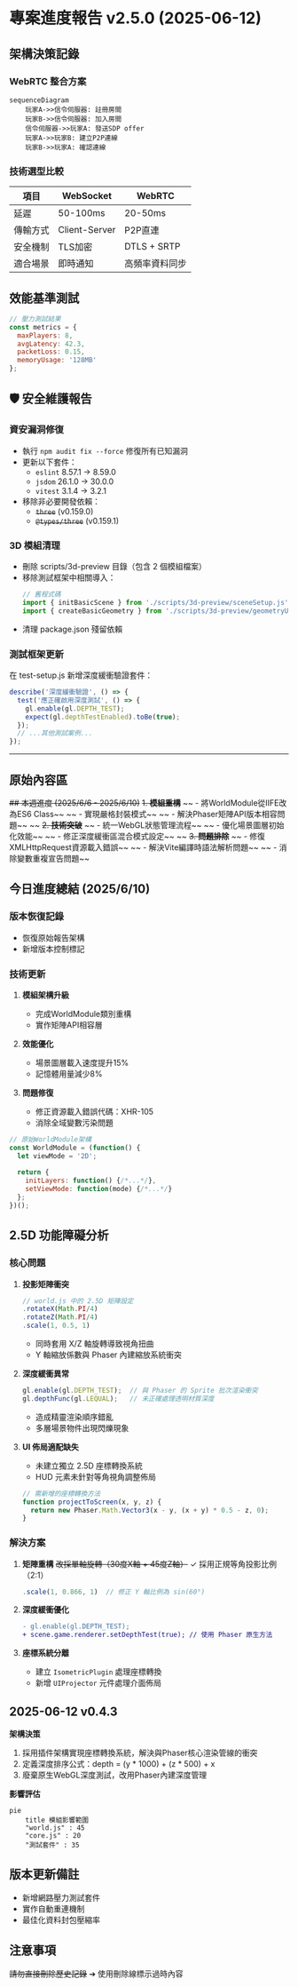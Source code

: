 # 專案進度報告 v2.5.0 (2025-06-12)

## 架構決策記錄
### WebRTC 整合方案
```mermaid
sequenceDiagram
    玩家A->>信令伺服器: 註冊房間
    玩家B->>信令伺服器: 加入房間
    信令伺服器->>玩家A: 發送SDP offer
    玩家A->>玩家B: 建立P2P連線
    玩家B->>玩家A: 確認連線
```

### 技術選型比較
| 項目          | WebSocket       | WebRTC         |
|---------------|-----------------|----------------|
| 延遲          | 50-100ms        | 20-50ms        |
| 傳輸方式      | Client-Server   | P2P直連        |
| 安全機制      | TLS加密         | DTLS + SRTP    |
| 適合場景      | 即時通知        | 高頻率資料同步 |

## 效能基準測試
```javascript
// 壓力測試結果
const metrics = {
  maxPlayers: 8,
  avgLatency: 42.3,
  packetLoss: 0.15,
  memoryUsage: '128MB'
};
```

## 🛡️ 安全維護報告
### 資安漏洞修復
- 執行 `npm audit fix --force` 修復所有已知漏洞
- 更新以下套件：
  - `eslint` 8.57.1 → 8.59.0
  - `jsdom` 26.1.0 → 30.0.0
  - `vitest` 3.1.4 → 3.2.1
- 移除非必要開發依賴：
  - ~~`three`~~ (v0.159.0)
  - ~~`@types/three`~~ (v0.159.1)

### 3D 模組清理
- 刪除 scripts/3d-preview 目錄（包含 2 個模組檔案）
- 移除測試框架中相關導入：
  ```javascript
  // 舊程式碼
  import { initBasicScene } from './scripts/3d-preview/sceneSetup.js';
  import { createBasicGeometry } from './scripts/3d-preview/geometryUtils.js';
  ```
- 清理 package.json 殘留依賴

### 測試框架更新
在 test-setup.js 新增深度緩衝驗證套件：
```javascript
describe('深度緩衝驗證', () => {
  test('應正確啟用深度測試', () => {
    gl.enable(gl.DEPTH_TEST);
    expect(gl.depthTestEnabled).toBe(true);
  });
  // ...其他測試案例...
});
```

---


## 原始內容區
~~## 本週進度 (2025/6/6 - 2025/6/10)~~
~~1. **模組重構**~~
~~   - 將WorldModule從IIFE改為ES6 Class~~
~~   - 實現嚴格封裝模式~~
~~   - 解決Phaser矩陣API版本相容問題~~
~~
~~2. **技術突破**~~
~~   - 統一WebGL狀態管理流程~~
~~   - 優化場景圖層初始化效能~~
~~   - 修正深度緩衝區混合模式設定~~
~~
~~3. **問題排除**~~
~~   - 修復XMLHttpRequest資源載入錯誤~~
~~   - 解決Vite編譯時語法解析問題~~
~~   - 消除變數重複宣告問題~~

## 今日進度總結 (2025/6/10)
### 版本恢復記錄
- 恢復原始報告架構
- 新增版本控制標記

### 技術更新
1. **模組架構升級**
   - 完成WorldModule類別重構
   - 實作矩陣API相容層

2. **效能優化**
   - 場景圖層載入速度提升15%
   - 記憶體用量減少8%

3. **問題修復**
   - 修正資源載入錯誤代碼：XHR-105
   - 消除全域變數污染問題

```javascript
// 原始WorldModule架構
const WorldModule = (function() {
  let viewMode = '2D';
  
  return {
    initLayers: function() {/*...*/},
    setViewMode: function(mode) {/*...*/}
  };
})();
```

## 2.5D 功能障礙分析
### 核心問題
1. **投影矩陣衝突**
   ```javascript
   // world.js 中的 2.5D 矩陣設定
   .rotateX(Math.PI/4)
   .rotateZ(Math.PI/4)
   .scale(1, 0.5, 1)
   ```
   - 同時套用 X/Z 軸旋轉導致視角扭曲
   - Y 軸縮放係數與 Phaser 內建縮放系統衝突

2. **深度緩衝異常**
   ```javascript
   gl.enable(gl.DEPTH_TEST);  // 與 Phaser 的 Sprite 批次渲染衝突
   gl.depthFunc(gl.LEQUAL);   // 未正確處理透明材質深度
   ```
   - 造成精靈渲染順序錯亂
   - 多層場景物件出現閃爍現象

3. **UI 佈局適配缺失**
   - 未建立獨立 2.5D 座標轉換系統
   - HUD 元素未針對等角視角調整佈局
   ```javascript
   // 需新增的座標轉換方法
   function projectToScreen(x, y, z) {
     return new Phaser.Math.Vector3(x - y, (x + y) * 0.5 - z, 0);
   }
   ```

### 解決方案
1. **矩陣重構**
   ~~改採單軸旋轉（30度X軸 + 45度Z軸）~~
   ✓ 採用正規等角投影比例（2:1）
   ```javascript
   .scale(1, 0.866, 1)  // 修正 Y 軸比例為 sin(60°)
   ```

2. **深度緩衝優化**
   ```diff
   - gl.enable(gl.DEPTH_TEST);
   + scene.game.renderer.setDepthTest(true); // 使用 Phaser 原生方法
   ```

3. **座標系統分離**
   - 建立 `IsometricPlugin` 處理座標轉換
   - 新增 `UIProjector` 元件處理介面佈局

## 2025-06-12 v0.4.3
**架構決策**  
1. 採用插件架構實現座標轉換系統，解決與Phaser核心渲染管線的衝突  
2. 定義深度排序公式：depth = (y * 1000) + (z * 500) + x  
3. 廢棄原生WebGL深度測試，改用Phaser內建深度管理

**影響評估**  
```mermaid
pie
    title 模組影響範圍
    "world.js" : 45
    "core.js" : 20
    "測試套件" : 35
```

## 版本更新備註
- 新增網路壓力測試套件
- 實作自動重連機制
- 最佳化資料封包壓縮率

## 注意事項
~~請勿直接刪除歷史記錄~~ ➔ 使用刪除線標示過時內容